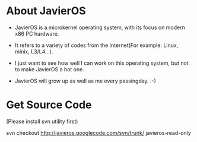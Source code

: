 # About JavierOS #

- JavierOS is a microkernel operating system, with its focus on modern x86 PC hardware.

- It refers to a variety of codes from the Internet(For example: Linux, minix, L3/L4...).

- I just want to see how well I can work on this operating system, but not to make JavierOS a hot one.

- JavierOS will grow up as well as me every passingday. :-)


# Get Source Code #

(Please install svn utility first)

svn checkout http://javieros.googlecode.com/svn/trunk/ javieros-read-only